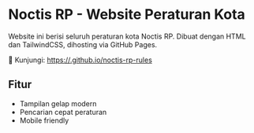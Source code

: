 # Noctis RP - Website Peraturan Kota

Website ini berisi seluruh peraturan kota Noctis RP. Dibuat dengan HTML dan TailwindCSS, dihosting via GitHub Pages.

🔗 Kunjungi: [https://<USERNAME>.github.io/noctis-rp-rules](https://<USERNAME>.github.io/noctis-rp-rules)

## Fitur
- Tampilan gelap modern
- Pencarian cepat peraturan
- Mobile friendly
